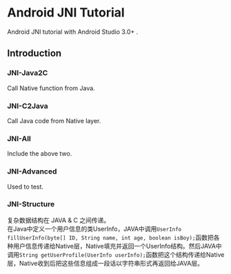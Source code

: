 # Android JNI Tutorial
Android JNI tutorial with Android Studio 3.0+ .

## Introduction 
### JNI-Java2C   
Call Native function from Java.   
### JNI-C2Java
Call Java code from Native layer.  
### JNI-All
Include the above two.   
### JNI-Advanced
Used to test.   
### JNI-Structure
复杂数据结构在 JAVA & C 之间传递。   
在Java中定义一个用户信息的类UserInfo，JAVA中调用`UserInfo fillUserInfo(byte[] ID, String name, int age, boolean isBoy);`函数把各种用户信息传递给Native层，Native填充并返回一个UserInfo结构。然后JAVA中调用`String getUserProfile(UserInfo userInfo);`函数把这个结构传递给Native层，Native收到后把这些信息组成一段话以字符串形式再返回给JAVA层。   
